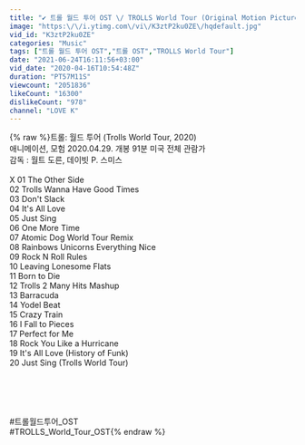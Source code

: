 ```yaml
---
title: "✔️ 트롤 월드 투어 OST \/ TROLLS World Tour (Original Motion Picture Soundtrack)"
image: "https:\/\/i.ytimg.com\/vi\/K3ztP2ku0ZE\/hqdefault.jpg"
vid_id: "K3ztP2ku0ZE"
categories: "Music"
tags: ["트롤 월드 투어 OST","트롤 OST","TROLLS World Tour"]
date: "2021-06-24T16:11:56+03:00"
vid_date: "2020-04-16T10:54:48Z"
duration: "PT57M11S"
viewcount: "2051836"
likeCount: "16300"
dislikeCount: "978"
channel: "LOVE K"
---
```

{% raw %}트롤: 월드 투어 (Trolls World Tour, 2020) <br />애니메이션, 모험 2020.04.29. 개봉 91분 미국 전체 관람가<br />감독 : 월트 도른, 데이빗 P. 스미스<br /><br />X  01 The Other Side<br />    02 Trolls Wanna Have Good Times<br />    03 Don't Slack<br />    04 It's All Love<br />    05 Just Sing<br />    06 One More Time<br />    07 Atomic Dog World Tour Remix<br />    08 Rainbows Unicorns Everything Nice<br />    09 Rock N Roll Rules<br />    10 Leaving Lonesome Flats<br />    11 Born to Die<br />    12 Trolls 2 Many Hits Mashup<br />    13 Barracuda<br />    14 Yodel Beat<br />    15 Crazy Train<br />    16 I Fall to Pieces<br />    17 Perfect for Me<br />    18 Rock You Like a Hurricane<br />    19 It's All Love (History of Funk)<br />    20 Just Sing (Trolls World Tour)<br /><br /><br /><br /><br /><br />#트롤월드투어_OST <br />#TROLLS_World_Tour_OST{% endraw %}
